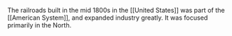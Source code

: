 The railroads built in the mid 1800s in the [[United States]] was part of the [[American System]], and expanded industry greatly. It was focused primarily in the North.